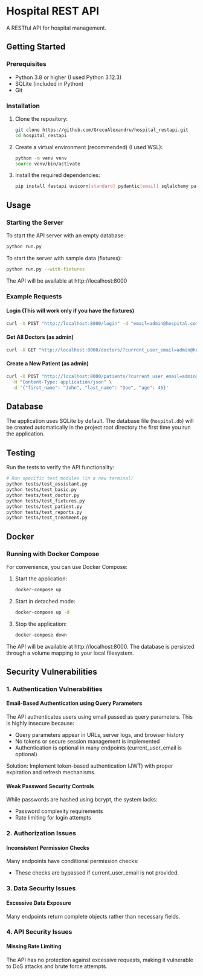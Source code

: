 # Hospital REST API

A RESTful API for hospital management.

## Getting Started

### Prerequisites

- Python 3.8 or higher (I used Python 3.12.3)
- SQLite (included in Python)
- Git

### Installation

1. Clone the repository:
   ```bash
   git clone https://github.com/GrecuAlexandru/hospital_restapi.git
   cd hospital_restapi
   ```

2. Create a virtual environment (recommended) (I used WSL):
   ```bash
   python -m venv venv
   source venv/bin/activate
   ```

3. Install the required dependencies:
   ```bash
   pip install fastapi uvicorn[standard] pydantic[email] sqlalchemy passlib==1.7.4 bcrypt==4.0.1 python-multipart httpx
   ```

## Usage

### Starting the Server

To start the API server with an empty database:
```bash
python run.py
```

To start the server with sample data (fixtures):
```bash
python run.py --with-fixtures
```

The API will be available at http://localhost:8000

### Example Requests

#### Login (This will work only if you have the fixtures)
```bash
curl -X POST "http://localhost:8000/login" -d "email=admin@hospital.com&password=admin123" -H "Content-Type: application/x-www-form-urlencoded"
```

#### Get All Doctors (as admin)
```bash
curl -X GET "http://localhost:8000/doctors/?current_user_email=admin@hospital.com"
```

#### Create a New Patient (as admin)
```bash
curl -X POST "http://localhost:8000/patients/?current_user_email=admin@hospital.com" \
  -H "Content-Type: application/json" \
  -d '{"first_name": "John", "last_name": "Doe", "age": 45}'
```

## Database

The application uses SQLite by default. The database file (`hospital.db`) will be created automatically in the project root directory the first time you run the application.

## Testing

Run the tests to verify the API functionality:

```bash
# Run specific test modules (in a new terminal)
python tests/test_assistant.py
python tests/test_basic.py
python tests/test_doctor.py
python tests/test_fixtures.py
python tests/test_patient.py
python tests/test_reports.py
python tests/test_treatment.py
```

## Docker

### Running with Docker Compose

For convenience, you can use Docker Compose:

1. Start the application:
   ```bash
   docker-compose up
   ```

2. Start in detached mode:
   ```bash
   docker-compose up -d
   ```

3. Stop the application:
   ```bash
   docker-compose down
   ```

The API will be available at http://localhost:8000. The database is persisted through a volume mapping to your local filesystem.

## Security Vulnerabilities

### 1. Authentication Vulnerabilities

#### Email-Based Authentication using Query Parameters

The API authenticates users using email passed as query parameters. This is highly insecure because:
- Query parameters appear in URLs, server logs, and browser history
- No tokens or secure session management is implemented
- Authentication is optional in many endpoints (current_user_email is optional)

Solution: Implement token-based authentication (JWT) with proper expiration and refresh mechanisms.

#### Weak Password Security Controls

While passwords are hashed using bcrypt, the system lacks:
- Password complexity requirements
- Rate limiting for login attempts

### 2. Authorization Issues

#### Inconsistent Permission Checks

Many endpoints have conditional permission checks:
- These checks are bypassed if current_user_email is not provided.

### 3. Data Security Issues

#### Excessive Data Exposure

Many endpoints return complete objects rather than necessary fields.

### 4. API Security Issues

#### Missing Rate Limiting

The API has no protection against excessive requests, making it vulnerable to DoS attacks and brute force attempts.